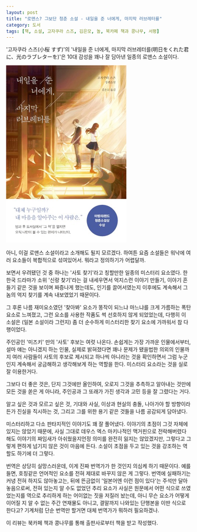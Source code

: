 ```yaml
---
layout: post
title: "로맨스? 그보단 청춘 소설 - 내일을 준 너에게, 마지막 러브레터를"
category: 도서
tags: [책, 소설, 고자쿠라 스즈, 김은모, 놀, 북카페 책과 콩나무, 서평]
---
```


'고자쿠라 스즈(小桜 すず)'의
'내일을 준 너에게, 마지막 러브레터를(明日をくれた君に、光のラブレターを)'은
10대 감성을 꽤나 잘 담아낸 일종의 로맨스 소설이다.

![표지](/images/asu-wo-kureta-kimi-ni-hikari-no-love-letter-wo-book-h480.jpg)

아니, 이걸 로맨스 소설이라고 소개해도 될지 모르겠다.
하여튼 요즘 소설들은 워낙에 여러 요소들이 복합적으로 섞여있어서.
뭐라고 정의하기가 어렵달까.

보면서 우려됐던 것 중 하나는 '사토 찾기'라고 칭할만한 일종의 미스터리 요소였다.
한 한국 드라마가 소위 '신랑 찾기'라는 걸 내세우면서
억지스런 이야기 만들기, 이야기 흔들기 같은 것을 보이며 짜증나게 했는데도,
인기를 끌어서였는지 이후에도 계속해서 그놈의 억지 찾기를 계속 내보였었기 때문이다.

그 후론 나름 재미요소였던 '찾아봐' 요소가 똥작이 되느냐 마느냐를 크게 가름하는 폭탄 요소로 느껴졌고,
그런 요소를 사용한 작품도 썩 선호하지 않게 되었었는데,
다행히 이 소설은 (일본 소설이라 그런지) 좀 더 순수하게 미스터리한 찾기 요소에 가까워서 참 다행이었다.

주인공인 '미즈키' 만의 '사토' 후보는 여럿 나온다.
손쉽게는 가장 가까운 인물에서부터,
설마 얘는 아니겠지 하는 인물,
실제로 밝혀졌다면 꽤나 문제가 됐을법한 의외의 인물까지
여러 사람들이 사토의 후보로 제시되고
하나씩 아니라는 것을 확인하면서
그럼 누군인지 계속해서 궁금해하고 생각해보게 하는 역할을 한다.
미스터리 요소라는 것을 실로 잘 이용한거다.

그보다 더 좋은 것은,
단지 그것에만 올인하여,
오로지 그것을 추측하고 알아내는 것만에 모든 것을 쏟은 게 아니라,
주인공과 그 또래가 가진 생각과 고민 등을 잘 그렸다는 거다.

알고 싶은 것과 모르고 싶은 것,
기대와 사실, 이상과 현실의 충돌,
나아가야 할 방향이라든가
진실을 직시하는 것,
그리고 그를 위한 용기 같은 것들을
나름 공감되게 담아냈다.

미스터리하고 다소 판타지적인 이야기도 꽤 잘 풀어냈다.
이야기의 초점이 그것 자체에 있지는 않았기 때문에,
사실 그대로 데우스 엑스 마키나적인 맥거핀으로 전락해버렸다 해도
이야기의 짜임새가 아쉬웠을지언정 의미를 완전히 잃지는 않았겠지만,
그렇다고 그렇게 편하게 넘기지 않은 것이 마음에 든다.
소설이 초점을 두고 있는 것을 강조하는 역할도 하기에 더 그렇다.

번역은 상당히 실망스러운데,
이게 진짜 번역가가 한 것인지 의심케 하기 때문이다.
예를들면, 호칭같은 언어적인 요소를 전혀 제대로 바꾸지 않은 게 그렇다.
번역에 실패하기는 커녕 전혀 하지도 않아놓고는,
뒤에 뜬금없이 '일본어엔 이런 점이 있다'는 주석만 달아놓음으로써,
전혀 있는지 알 수도 없었던 추리 요소가
사실은 원문에서 어떤 식으로 쓰였었는지를
역으로 추리하게 하는 어이없는 짓을 저질러 놨는데,
아니 무슨 요소가 어떻게 이어질 지 알 수 없는 주간 연재물도 아니고,
결말까지 나와있는 단행본을 이딴 식으로 한다고?
기계처럼 단순 번역만 할거면 대체 번역가가 뭐하러 필요하겠나.



<div class="im im-info">
이 리뷰는 북카페 책과 콩나무를 통해 출판사로부터 책을 받고 작성했다.
</div>
